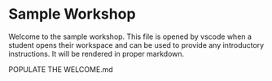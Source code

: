 # Sample Workshop

Welcome to the sample workshop. This file is opened by vscode when a student opens their workspace and can be used to provide any introductory instructions. It will be rendered in proper markdown.

POPULATE THE WELCOME.md